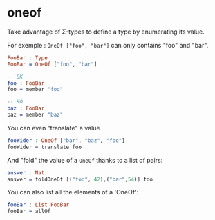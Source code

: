 # oneof

Take advantage of Σ-types to define a type by enumerating its value.

For exemple : `OneOf ["foo", "bar"]` can only contains "foo" and "bar".

```idris
FooBar : Type
FooBar = OneOf ["foo", "bar"]

-- OK
foo : FooBar
foo = member "foo"

-- KO
baz : FooBar
baz = member "baz"
```

You can even "translate" a value

```idris
fooWider : OneOf ["bar", "baz", "foo"]
fooWider = translate foo
```

And "fold" the value of a `OneOf` thanks to a list of pairs:

```idris
answer : Nat
answer = foldOneOf [("foo", 42),("bar",54)] foo
```

You can also list all the elements of a 'OneOf':

```idris
fooBar : List FooBar
fooBar = allOf
```
